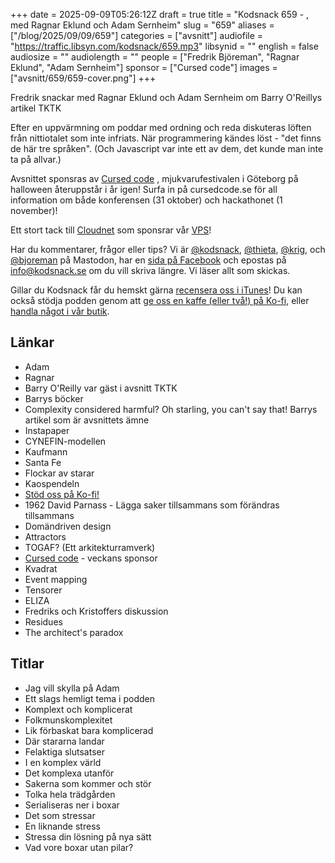 +++
date = 2025-09-09T05:26:12Z
draft = true
title = "Kodsnack 659 - , med Ragnar Eklund och Adam Sernheim"
slug = "659"
aliases = ["/blog/2025/09/09/659"]
categories = ["avsnitt"]
audiofile = "https://traffic.libsyn.com/kodsnack/659.mp3"
libsynid = ""
english = false
audiosize = ""
audiolength = ""
people = ["Fredrik Björeman", "Ragnar Eklund", "Adam Sernheim"]
sponsor = ["Cursed code"]
images = ["avsnitt/659/659-cover.png"]
+++

Fredrik snackar med Ragnar Eklund och Adam Sernheim om Barry O'Reillys artikel TKTK

Efter en uppvärmning om poddar med ordning och reda diskuteras löften från nittiotalet som inte infriats. När programmering kändes löst - "det finns de här tre språken". (Och Javascript var inte ett av dem, det kunde man inte ta på allvar.)

Avsnittet sponsras av [Cursed code](https://www.cursedcode.se/) , mjukvarufestivalen i Göteborg på halloween återuppstår i år igen! Surfa in på cursedcode.se för all information om både konferensen (31 oktober) och hackathonet (1 november)!

Ett stort tack till [Cloudnet](https://www.cloudnet.se) som sponsrar vår [VPS](https://en.wikipedia.org/wiki/Virtual_private_server)!

Har du kommentarer, frågor eller tips? Vi är [@kodsnack](https://social.podsnack.se/@kodsnack), [@thieta](https://6510.nu/@thieta), [@krig](https://6510.nu/@krig), och [@bjoreman](https://toot.cafe/@bjoreman) på Mastodon, har en [sida på Facebook](https://www.facebook.com/) och epostas på [info@kodsnack.se](mailto:info@kodsnack.se) om du vill skriva längre. Vi läser allt som skickas.

Gillar du Kodsnack får du hemskt gärna [recensera oss i iTunes](https://itunes.apple.com/se/podcast/kodsnack/id561631498?l=en)! Du kan också stödja podden genom att <a href="https://ko-fi.com/kodsnack" rel="payment">ge oss en kaffe (eller två!) på Ko-fi</a>, eller [handla något i vår butik](https://shop.spreadshirt.se/kodsnack/).

## Länkar
* Adam
* Ragnar
* Barry O'Reilly var gäst i avsnitt TKTK
* Barrys böcker
* Complexity considered harmful? Oh starling, you can't say that! Barrys artikel som är avsnittets ämne
* Instapaper
* CYNEFIN-modellen
* Kaufmann
* Santa Fe
* Flockar av starar
* Kaospendeln
* [Stöd oss på Ko-fi!](https://ko-fi.com/kodsnack)
* 1962 David Parnass - Lägga saker tillsammans som förändras tillsammans
* Domändriven design
* Attractors
* TOGAF? (Ett arkitekturramverk)
* [Cursed code](https://www.cursedcode.se/) - veckans sponsor
* Kvadrat
* Event mapping
* Tensorer
* ELIZA
* Fredriks och Kristoffers diskussion
* Residues
* The architect's paradox

## Titlar
* Jag vill skylla på Adam
* Ett slags hemligt tema i podden
* Komplext och komplicerat
* Folkmunskomplexitet
* Lik förbaskat bara komplicerad
* Där stararna landar
* Felaktiga slutsatser
* I en komplex värld
* Det komplexa utanför
* Sakerna som kommer och stör
* Tolka hela trädgården
* Serialiseras ner i boxar
* Det som stressar
* En liknande stress
* Stressa din lösning på nya sätt
* Vad vore boxar utan pilar?